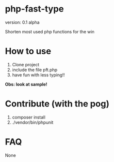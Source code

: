 php-fast-type
=============

version: 0.1 alpha

Shorten most used php functions for the win

How to use
==============

1. Clone project
2. include the file pft.php
3. have fun with less typing!!

**Obs: look at sample!**

Contribute (with the pog)
==============

1. composer install
2. ./vendor/bin/phpunit

FAQ
============================
None

